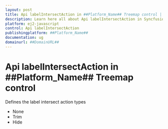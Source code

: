 ```yaml
---
layout: post
title: Api labelIntersectAction in ##Platform_Name## Treemap control | Syncfusion
description: Learn here all about Api labelIntersectAction in Syncfusion ##Platform_Name## Treemap control of Syncfusion Essential JS 2 and more.
platform: ej2-javascript
control: Api labelIntersectAction 
publishingplatform: ##Platform_Name##
documentation: ug
domainurl: ##DomainURL##
---
```


# Api labelIntersectAction in ##Platform_Name## Treemap control

Defines the label intersect action types
* None
* Trim
* Hide
